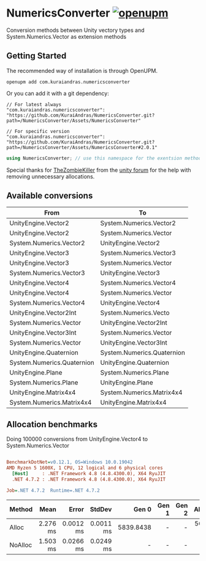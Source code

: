 # NumericsConverter [![openupm](https://img.shields.io/npm/v/com.kuraiandras.numericsconverter?label=openupm&registry_uri=https://package.openupm.com)](https://openupm.com/packages/com.kuraiandras.numericsconverter/)

Conversion methods between Unity vectory types and System.Numerics.Vector as extension methods

## Getting Started

The recommended way of installation is through OpenUPM.

```pwsh
openupm add com.kuraiandras.numericsconverter
```

Or you can add it with a git dependency:

```
// For latest always
"com.kuraiandras.numericsconverter": "https://github.com/KuraiAndras/NumericsConverter.git?path=/NumericsConverter/Assets/NumericsConverter"

// For specific version
"com.kuraiandras.numericsconverter": "https://github.com/KuraiAndras/NumericsConverter.git?path=/NumericsConverter/Assets/NumericsConverter#2.0.1"
```


```csharp
using NumericsConverter; // use this namespace for the exentsion methods
```

Special thanks for [TheZombieKiller](https://forum.unity.com/members/thezombiekiller.195610/) from the [unity forum](https://forum.unity.com/threads/system-numerics.451073/) for the help with removing unnecessary allocations.

## Available conversions

| From                       | To                         |
|----------------------------|----------------------------|
| UnityEngine.Vector2        | System.Numerics.Vector2    |
| UnityEngine.Vector2        | System.Numerics.Vector     |
| System.Numerics.Vector2    | UnityEngine.Vector2        |
| UnityEngine.Vector3        | System.Numerics.Vector3    |
| UnityEngine.Vector3        | System.Numerics.Vector     |
| System.Numerics.Vector3    | UnityEngine.Vector3        |
| UnityEngine.Vector4        | System.Numerics.Vector4    |
| UnityEngine.Vector4        | System.Numerics.Vector     |
| System.Numerics.Vector4    | UnityEngine.Vector4        |
| UnityEngine.Vector2Int     | System.Numerics.Vecto      |
| System.Numerics.Vector     | UnityEngine.Vector2Int     |
| UnityEngine.Vector3Int     | System.Numerics.Vector     |
| System.Numerics.Vector     | UnityEngine.Vector3Int     |
| UnityEngine.Quaternion     | System.Numerics.Quaternion |
| System.Numerics.Quaternion | UnityEngine.Quaternion     |
| UnityEngine.Plane          | System.Numerics.Plane      |
| System.Numerics.Plane      | UnityEngine.Plane          |
| UnityEngine.Matrix4x4      | System.Numerics.Matrix4x4  |
| System.Numerics.Matrix4x4  | UnityEngine.Matrix4x4      |

## Allocation benchmarks

Doing 100000 conversions from UnityEngine.Vector4 to System.Numerics.Vector

``` ini

BenchmarkDotNet=v0.12.1, OS=Windows 10.0.19042
AMD Ryzen 5 1600X, 1 CPU, 12 logical and 6 physical cores
  [Host]     : .NET Framework 4.8 (4.8.4300.0), X64 RyuJIT
  .NET 4.7.2 : .NET Framework 4.8 (4.8.4300.0), X64 RyuJIT

Job=.NET 4.7.2  Runtime=.NET 4.7.2  

```
|  Method |     Mean |     Error |    StdDev |     Gen 0 | Gen 1 | Gen 2 | Allocated |
|-------- |---------:|----------:|----------:|----------:|------:|------:|----------:|
|   Alloc | 2.276 ms | 0.0012 ms | 0.0011 ms | 5839.8438 |     - |     - | 5616878 B |
| NoAlloc | 1.503 ms | 0.0266 ms | 0.0249 ms |         - |     - |     - |         - |

